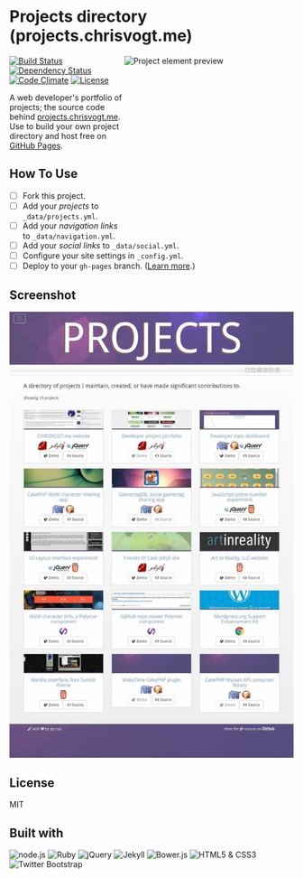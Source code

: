 # Projects directory (projects.chrisvogt.me)

<img src="https://res.cloudinary.com/chrisvogt/image/upload/v1435401303/chrisvogt-me/thumb/projects.png" alt="Project element preview" height="300" width="300" align="right">

[![Build Status](http://img.shields.io/travis/chrisvogt/projects.svg?style=flat-square)](https://travis-ci.org/chrisvogt/projects)
[![Dependency Status](http://img.shields.io/gemnasium/chrisvogt/projects.svg?style=flat-square)](https://gemnasium.com/chrisvogt/projects)
[![Code Climate](http://img.shields.io/codeclimate/github/chrisvogt/projects.svg?style=flat-square)](https://codeclimate.com/github/chrisvogt/projects)
[![License](http://img.shields.io/:license-mit-blue.svg?style=flat-square)](http://chrisvogt.mit-license.org)

A web developer's portfolio of projects; the source code behind [projects.chrisvogt.me](http://projects.chrisvogt.me). Use to build your own project directory and host free on [GitHub Pages](https://pages.github.com).

## How To Use

- [ ] Fork this project.
- [ ] Add your _projects_ to `_data/projects.yml`.
- [ ] Add your _navigation links_ to `_data/navigation.yml`.
- [ ] Add your _social links_ to `_data/social.yml`.
- [ ] Configure your site settings in `_config.yml`.
- [ ] Deploy to your `gh-pages` branch. ([Learn more](https://help.github.com/articles/creating-project-pages-manually/#create-a-gh-pages-branch).)

## Screenshot
[![Project Directory](screenshot.jpg)](http://projects.chrisvogt.me)

## License

MIT

## Built with

<p align="left">
	<img src="https://upload.wikimedia.org/wikipedia/commons/d/d9/Node.js_logo.svg" alt="node.js" height="48">
	<img src="https://upload.wikimedia.org/wikipedia/commons/7/73/Ruby_logo.svg" alt="Ruby" height="48">
	<img src="http://upload.wikimedia.org/wikipedia/en/9/9e/JQuery_logo.svg" alt="jQuery" height="48">
	<img src="https://cdn.jsdelivr.net/gh/jekyll/brand@master/jekyll-logo-light-transparent.png" alt="Jekyll" height="48">
	<img src="http://bower.io/img/bower-logo.svg" alt="Bower.js" height="48">
	<img src="https://upload.wikimedia.org/wikipedia/commons/1/1b/CSS3_and_HTML5_badges.svg" alt="HTML5 &amp; CSS3" height="48">
	<img src="https://upload.wikimedia.org/wikipedia/commons/e/ea/Boostrap_logo.svg" alt="Twitter Bootstrap" height="48">
</p>
